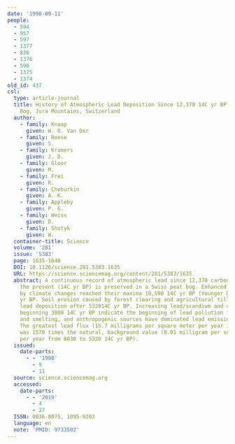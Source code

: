 ```yaml
---
date: '1998-09-11'
people:
  - 594
  - 957
  - 597
  - 1377
  - 836
  - 1376
  - 596
  - 1375
  - 1374
old_id: 437
csl:
  type: article-journal
  title: History of Atmospheric Lead Deposition Since 12,370 14C yr BP from a Peat
    Bog, Jura Mountains, Switzerland
  author:
    - family: Knaap
      given: W. O. Van Der
    - family: Reese
      given: S.
    - family: Kramers
      given: J. D.
    - family: Gloor
      given: M.
    - family: Frei
      given: R.
    - family: Cheburkin
      given: A. K.
    - family: Appleby
      given: P. G.
    - family: Weiss
      given: D.
    - family: Shotyk
      given: W.
  container-title: Science
  volume: '281'
  issue: '5383'
  page: 1635-1640
  DOI: 10.1126/science.281.5383.1635
  URL: https://science.sciencemag.org/content/281/5383/1635
  abstract: A continuous record of atmospheric lead since 12,370 carbon-14 years before
    the present (14C yr BP) is preserved in a Swiss peat bog. Enhanced fluxes caused
    by climate changes reached their maxima 10,590 14C yr BP (Younger Dryas) and 823014C
    yr BP. Soil erosion caused by forest clearing and agricultural tillage increased
    lead deposition after 532014C yr BP. Increasing lead/scandium and decreasing lead-206/lead-207
    beginning 3000 14C yr BP indicate the beginning of lead pollution from mining
    and smelting, and anthropogenic sources have dominated lead emissions ever since.
    The greatest lead flux (15.7 milligrams per square meter per year in A.D. 1979)
    was 1570 times the natural, background value (0.01 milligram per square meter
    per year from 8030 to 5320 14C yr BP).
  issued:
    date-parts:
      - - '1998'
        - 9
        - 11
  source: science.sciencemag.org
  accessed:
    date-parts:
      - - '2019'
        - 4
        - 27
  ISSN: 0036-8075, 1095-9203
  language: en
  note: 'PMID: 9733502'
---
```

